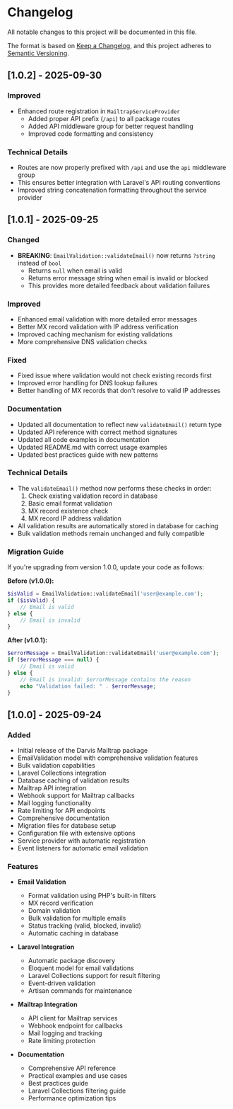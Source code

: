 # Changelog

All notable changes to this project will be documented in this file.

The format is based on [Keep a Changelog](https://keepachangelog.com/en/1.0.0/),
and this project adheres to [Semantic Versioning](https://semver.org/spec/v2.0.0.html).

## [1.0.2] - 2025-09-30

### Improved
- Enhanced route registration in `MailtrapServiceProvider`
  - Added proper API prefix (`/api`) to all package routes
  - Added API middleware group for better request handling
  - Improved code formatting and consistency

### Technical Details
- Routes are now properly prefixed with `/api` and use the `api` middleware group
- This ensures better integration with Laravel's API routing conventions
- Improved string concatenation formatting throughout the service provider

## [1.0.1] - 2025-09-25

### Changed
- **BREAKING**: `EmailValidation::validateEmail()` now returns `?string` instead of `bool`
  - Returns `null` when email is valid
  - Returns error message string when email is invalid or blocked
  - This provides more detailed feedback about validation failures

### Improved
- Enhanced email validation with more detailed error messages
- Better MX record validation with IP address verification
- Improved caching mechanism for existing validations
- More comprehensive DNS validation checks

### Fixed
- Fixed issue where validation would not check existing records first
- Improved error handling for DNS lookup failures
- Better handling of MX records that don't resolve to valid IP addresses

### Documentation
- Updated all documentation to reflect new `validateEmail()` return type
- Updated API reference with correct method signatures
- Updated all code examples in documentation
- Updated README.md with correct usage examples
- Updated best practices guide with new patterns

### Technical Details
- The `validateEmail()` method now performs these checks in order:
  1. Check existing validation record in database
  2. Basic email format validation
  3. MX record existence check
  4. MX record IP address validation
- All validation results are automatically stored in database for caching
- Bulk validation methods remain unchanged and fully compatible

### Migration Guide
If you're upgrading from version 1.0.0, update your code as follows:

**Before (v1.0.0):**
```php
$isValid = EmailValidation::validateEmail('user@example.com');
if ($isValid) {
    // Email is valid
} else {
    // Email is invalid
}
```

**After (v1.0.1):**
```php
$errorMessage = EmailValidation::validateEmail('user@example.com');
if ($errorMessage === null) {
    // Email is valid
} else {
    // Email is invalid: $errorMessage contains the reason
    echo "Validation failed: " . $errorMessage;
}
```

## [1.0.0] - 2025-09-24

### Added
- Initial release of the Darvis Mailtrap package
- EmailValidation model with comprehensive validation features
- Bulk validation capabilities
- Laravel Collections integration
- Database caching of validation results
- Mailtrap API integration
- Webhook support for Mailtrap callbacks
- Mail logging functionality
- Rate limiting for API endpoints
- Comprehensive documentation
- Migration files for database setup
- Configuration file with extensive options
- Service provider with automatic registration
- Event listeners for automatic email validation

### Features
- **Email Validation**
  - Format validation using PHP's built-in filters
  - MX record verification
  - Domain validation
  - Bulk validation for multiple emails
  - Status tracking (valid, blocked, invalid)
  - Automatic caching in database

- **Laravel Integration**
  - Automatic package discovery
  - Eloquent model for email validations
  - Laravel Collections support for result filtering
  - Event-driven validation
  - Artisan commands for maintenance

- **Mailtrap Integration**
  - API client for Mailtrap services
  - Webhook endpoint for callbacks
  - Mail logging and tracking
  - Rate limiting protection

- **Documentation**
  - Comprehensive API reference
  - Practical examples and use cases
  - Best practices guide
  - Laravel Collections filtering guide
  - Performance optimization tips
